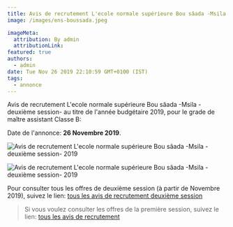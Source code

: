 ```yaml
---
title: Avis de recrutement L'ecole normale supérieure Bou sâada -Msila  -deuxième session-
image: /images/ens-boussada.jpeg

imageMeta:
  attribution: By admin
  attributionLink:
featured: true
authors:
  - admin
date: Tue Nov 26 2019 22:10:59 GMT+0100 (IST)
tags:
  - annonce
---
```

Avis de recrutement L'ecole normale supérieure Bou sâada -Msila  -deuxième session- au titre de l'année budgétaire 2019, pour le grade de maître assistant Classe B:

Date de l'annonce: **26 Novembre 2019**.

![Avis de recrutement L'ecole normale supérieure Bou sâada -Msila  -deuxième session- 2019](/images/avis-de-recr-universite-ens-bousaada-dexieme-session.jpeg)

![Avis de recrutement L'ecole normale supérieure Bou sâada -Msila  -deuxième session- 2019](/images/avis-de-recr-universite-ens-bousaada-dexieme-session-2.jpg)

Pour consulter tous les offres de deuxième session (à partir de Novembre 2019), suivez le lien: [tous les avis de recrutement deuxième session](/tous-les-avis-de-recrutement-mitre-assistant-classe-b-au-titre-de-l-annee-2019-deuxieme-session/)

>Si vous voulez consulter les offres de la première session, suivez le lien: [tous les avis de recrutement](/tous_les_avis_de_recrutement_annee_budgetaire_2019/)
